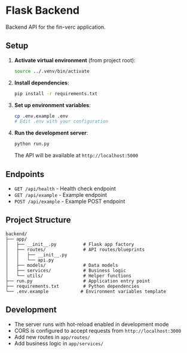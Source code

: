 # Flask Backend

Backend API for the fin-verc application.

## Setup

1. **Activate virtual environment** (from project root):
   ```bash
   source ../.venv/bin/activate
   ```

2. **Install dependencies**:
   ```bash
   pip install -r requirements.txt
   ```

3. **Set up environment variables**:
   ```bash
   cp .env.example .env
   # Edit .env with your configuration
   ```

4. **Run the development server**:
   ```bash
   python run.py
   ```

   The API will be available at `http://localhost:5000`

## Endpoints

- `GET /api/health` - Health check endpoint
- `GET /api/example` - Example endpoint
- `POST /api/example` - Example POST endpoint

## Project Structure

```
backend/
├── app/
│   ├── __init__.py          # Flask app factory
│   ├── routes/              # API routes/blueprints
│   │   ├── __init__.py
│   │   └── api.py
│   ├── models/              # Data models
│   ├── services/            # Business logic
│   └── utils/               # Helper functions
├── run.py                   # Application entry point
├── requirements.txt         # Python dependencies
└── .env.example            # Environment variables template
```

## Development

- The server runs with hot-reload enabled in development mode
- CORS is configured to accept requests from `http://localhost:3000`
- Add new routes in `app/routes/`
- Add business logic in `app/services/`


